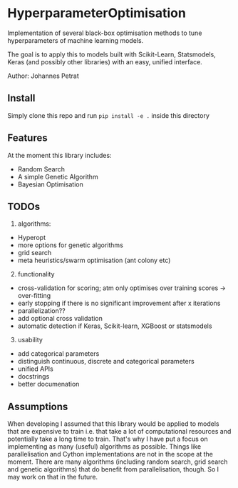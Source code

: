 # HyperparameterOptimisation
Implementation of several black-box optimisation methods to tune hyperparameters of machine learning models.

The goal is to apply this to models built with Scikit-Learn, Statsmodels, Keras (and possibly other libraries) with an easy, unified interface.

Author: Johannes Petrat

## Install
Simply clone this repo and run `pip install -e .` inside this directory

## Features
At the moment this library includes:
* Random Search
* A simple Genetic Algorithm
* Bayesian Optimisation


## TODOs
1. algorithms:
* Hyperopt
* more options for genetic algorithms
* grid search
* meta heuristics/swarm optimisation (ant colony etc)
2. functionality
* cross-validation for scoring; atm only optimises over training scores -> over-fitting
* early stopping if there is no significant improvement after x iterations
* parallelization??
* add optional cross validation 
* automatic detection if Keras, Scikit-learn, XGBoost or statsmodels
3. usability
* add categorical parameters
* distinguish continuous, discrete and categorical parameters
* unified APIs
* docstrings
* better documenation

## Assumptions
When developing I assumed that this library would be applied to models that are expensive to train i.e. that take a lot of computational resources and potentially take a long time to train. That's why I have put a focus on implementing as many (useful) algorithms as possible. Things like parallelisation and Cython implementations are not in the scope at the moment. 
There are many algorithms (including random search, grid search and genetic algorithms) that do benefit from parallelisation, though. So I may work on that in the future.
